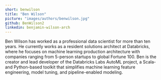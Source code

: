 ```yaml
---
short: benwilson
title: "Ben Wilson"
picture: "images/authors/benwilson.jpg"
github: BenWilson2
linkedin: benjamin-wilson-arch
---
```


Ben Wilson has worked as a professional data scientist for more than ten years.
He currently works as a resident solutions architect at Databricks, where he focuses
on machine learning production architecture with companies ranging from 5-person startups
to global Fortune 100. Ben is the creator and lead developer of the Databricks Labs AutoML
project, a Scala-and Python-based toolkit that simplifies machine learning feature
engineering, model tuning, and pipeline-enabled modeling.